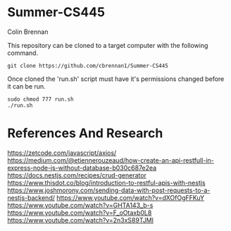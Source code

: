 # Summer-CS445
Colin Brennan

This repository can be cloned to a target computer with the following command.
```
git clone https://github.com/cbrennan1/Summer-CS445
```

Once cloned the 'run.sh' script must have it's permissions changed before it can be run.
```
sudo chmod 777 run.sh
./run.sh
```


# References And Research
https://zetcode.com/javascript/axios/
https://medium.com/@etiennerouzeaud/how-create-an-api-restfull-in-express-node-js-without-database-b030c687e2ea
https://docs.nestjs.com/recipes/crud-generator
https://www.thisdot.co/blog/introduction-to-restful-apis-with-nestjs
https://www.joshmorony.com/sending-data-with-post-requests-to-a-nestjs-backend/
https://www.youtube.com/watch?v=dXOfOgFFKuY
https://www.youtube.com/watch?v=GHTA143_b-s
https://www.youtube.com/watch?v=F_oOtaxb0L8 
https://www.youtube.com/watch?v=2n3xS89TJMI
